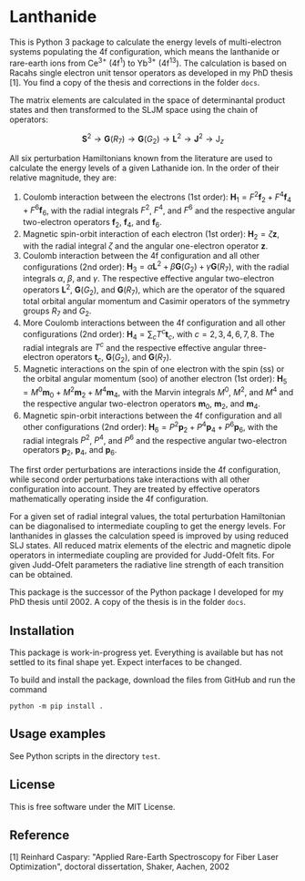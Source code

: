 # Lanthanide

This is Python 3 package to calculate the energy levels of multi-electron systems
populating the 4f configuration, which means the lanthanide or rare-earth ions from
Ce<sup>3+</sup> (4f<sup>1</sup>) to Yb<sup>3+</sup> (4f<sup>13</sup>). The
calculation is based on Racahs single electron unit tensor operators as developed
in my PhD thesis [1]. You find a copy of the thesis and corrections in the
folder `docs`.

The matrix elements are calculated in the space of determinantal product 
states and then transformed to the SLJM space using the chain of operators:

$$ \mathbf{S}^2 \to \mathbf{G}(R_7) \to \mathbf{G}(G_2)
\to \mathbf{L}^2 \to \mathbf{J}^2 \to \mathrm{J}_z $$

All six perturbation Hamiltonians known from the literature are used to calculate
the energy levels of a given Lathanide ion. In the order of their relative magnitude,
they are:

1. Coulomb interaction between the electrons (1st order):
$\mathbf{H}_1 = F^2 \mathbf{f}_2 + F^4 \mathbf{f}_4 + F^6 \mathbf{f}_6$, with the radial integrals
$F^2$, $F^4$, and $F^6$ and the respective angular two-electron  operators $\mathbf{f}_2$, $\mathbf{f}_4$,
and $\mathbf{f}_6$.
2. Magnetic spin-orbit interaction of each electron (1st order): $\mathbf{H}_2 = \zeta \mathbf{z}$, with
the radial integral $\zeta$ and the angular one-electron operator $\mathbf{z}$.
3. Coulomb interaction between the 4f configuration and all other configurations (2nd order): $\mathbf{H}_3 =
\alpha \mathbf{L}^2 + \beta \mathbf{G}(G_2) + \gamma \mathbf{G}(R_7)$, with the radial integrals $\alpha$,
$\beta$, and $\gamma$. The respective effective angular two-electron operators $\mathbf{L}^2$,
$\mathbf{G}(G_2)$, and $\mathbf{G}(R_7)$, which are the operator of the squared total orbital angular momentum
and Casimir operators of the symmetry groups $R_7$ and $G_2$.
4. More Coulomb interactions between the 4f configuration and all other configurations (2nd order):
$\mathbf{H}_4 = \sum_c T^c \mathbf{t}_c$, with $c = 2, 3, 4, 6, 7, 8$. The radial integrals are $T^c$
and the respective effective angular three-electron operators $\mathbf{t}_c$,
$\mathbf{G}(G_2)$, and $\mathbf{G}(R_7)$.
5. Magnetic interactions on the spin of one electron with the spin (ss) or the orbital angular momentum (soo)
of another electron (1st order): $\mathbf{H}_5 = M^0 \mathbf{m}_0 + M^2 \mathbf{m}_2 + M^4 \mathbf{m}_4$, with 
the Marvin integrals $M^0$, $M^2$, and $M^4$ and the respective angular two-electron operators $\mathbf{m}_0$,
$\mathbf{m}_2$, and $\mathbf{m}_4$. 
6. Magnetic spin-orbit interactions between the 4f configuration and all other configurations (2nd order):
$\mathbf{H}_6 = P^2 \mathbf{p}_2 + P^4 \mathbf{p}_4 + P^6 \mathbf{p}_6$, with the radial integrals $P^2$,
$P^4$, and $P^6$ and the respective angular two-electron operators $\mathbf{p}_2$, $\mathbf{p}_4$,
and $\mathbf{p}_6$. 

The first order perturbations are interactions inside the 4f configuration, while second order perturbations
take interactions with all other configuration into account. They are treated by effective operators 
mathematically operating inside the 4f configuration.

For a given set of radial integral values, the
total perturbation Hamiltonian can be diagonalised to intermediate coupling
to get the energy levels. For lanthanides in glasses the calculation speed
is improved by using reduced SLJ states. All reduced matrix elements of the
electric and magnetic dipole operators in intermediate coupling are provided
for Judd-Ofelt fits. For given Judd-Ofelt parameters the radiative line strength
of each transition can be obtained.

This package is the successor of the Python package I developed for my PhD
thesis until 2002. A copy of the thesis is in the folder `docs`. 

## Installation

This package is work-in-progress yet. Everything is available but has not
settled to its final shape yet. Expect interfaces to be changed.

To build and install the package, download the files from GitHub and run
the command

```
python -m pip install .
```

## Usage examples

See Python scripts in the directory `test`.

## License

This is free software under the MIT License.

## Reference

[1] Reinhard Caspary: "Applied Rare-Earth Spectroscopy for Fiber Laser Optimization", doctoral dissertation, Shaker,
Aachen, 2002